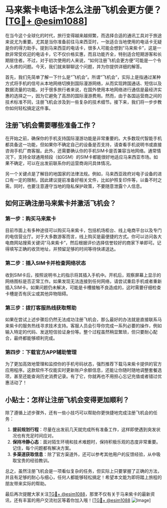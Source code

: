 # 马来紫卡电话卡怎么注册飞机会更方便？[[TG💪+ @esim1088](https://t.me/s/esim1088)]

在当今这个全球化的时代，旅行变得越来越频繁，而选择合适的通讯工具对于旅途来说尤为重要。尤其是当你准备前往马来西亚时，一张适合当地使用的电话卡无疑是你的得力助手。提到马来西亚的电话卡，很多人可能会想到“马来紫卡”，这是一款非常受欢迎的电话卡，它不仅价格实惠，而且功能齐全，特别适合短期游客和长期居住者。不过，对于初次使用的人来说，“如何注册飞机会更方便”可能是一个令人头疼的问题。今天，我们就来聊聊这个问题，并为你提供详细的解答。

首先，我们先简单了解一下什么是“飞机会”。所谓“飞机会”，实际上是指通过某种方式将手机的信号从本地网络切换到国际漫游网络，从而实现跨国通话、短信以及数据流量的功能。对于很多旅行者来说，在国外使用本地网络进行通信是最经济实惠的选择之一，因为它避免了高昂的国际漫游费用。然而，由于各国运营商之间的技术标准不同，注册飞机会涉及到一些复杂的技术细节。接下来，我们将一步步教你如何轻松搞定这件事。

## 注册飞机会需要哪些准备工作？

在开始之前，确保你的手机支持国际漫游功能是非常重要的。大多数现代智能手机都具备这一功能，但如果你不确定自己的设备是否支持，请查看手机说明书或直接咨询手机厂商客服。此外，还需要确认你的手机SIM卡是否兼容当地网络。通常情况下，支持全球通用频段（如GSM）的SIM卡都能很好地适应马来西亚市场。如果不确定，可以在出发前联系你的运营商询问具体情况。

另一个关键点是了解目的地国家的法律法规。例如，马来西亚政府对电子设备的进口有一定的限制，因此建议提前准备好相关文件，比如护照复印件等，以备不时之需。同时，也要注意遵守当地的隐私保护政策，不要随意泄露个人信息。

## 如何正确注册马来紫卡并激活飞机会？

### 第一步：购买马来紫卡

目前市面上有多种途径可以购买马来紫卡，包括机场柜台、线上电商平台以及专门的电信营业厅。对于大多数游客而言，线上购买是最便捷的方式。你可以访问各大电商网站搜索关键词“马来紫卡”，然后根据评价选择信誉较好的商家下单即可。记得填写正确的收货地址，并预留足够的时间等待快递送达。

### 第二步：插入SIM卡并检查网络状态

收到SIM卡后，按照说明书上的指示将其插入手机中。开机后，观察屏幕上显示的网络图标是否正常工作。如果发现无法连接到任何网络，请尝试重启手机或者重新插入SIM卡。如果问题仍未解决，可能是卡槽接触不良造成的，这时需要仔细检查卡槽是否有灰尘或其他异物阻碍。

### 第三步：拨打客服热线获取帮助

如果在尝试上述步骤后仍然无法成功注册飞机会，那么最好的办法就是直接联系马来紫卡的服务热线寻求技术支持。客服人员会引导你完成一系列必要的操作，例如输入特定的代码、发送短信验证身份等。整个过程虽然稍显繁琐，但只要耐心配合，最终都能够顺利完成。

### 第四步：下载官方APP辅助管理

为了更加高效地管理和监控你的手机号码状态，强烈推荐下载马来紫卡提供的官方应用程序。这款软件不仅能实时更新账户余额信息，还能让你随时随地调整套餐选项，甚至还能查询历史消费记录。有了它，你就再也不用担心忘记充值或者错过优惠活动了！

## 小贴士：怎样让注册飞机会变得更加顺利？

除了遵循上述步骤外，还有一些小技巧可以帮助你更快捷地完成注册飞机会的任务：

1. **提前规划行程**：尽量在出发前几天就完成所有准备工作，这样即使遇到突发状况也有充足时间应对。
2. **保持冷静心态**：面对陌生环境和技术难题时，保持积极乐观的态度非常重要。记住，每个问题都有解决方案。
3. **多渠道获取信息**：除了官方渠道外，还可以参考其他用户的反馈经验，从中吸取宝贵的经验教训。

总之，虽然注册飞机会是一项看似复杂的任务，但实际上只要掌握了正确的方法，并且有足够的耐心与细心，任何人都能够轻松搞定！希望本文能为即将踏上旅程的朋友带来实际的帮助。

最后再次提醒大家关注[TG💪+ @esim1088](https://t.me/s/esim1088)，那里不仅有关于马来紫卡的最新资讯，还有丰富的用户交流社区等着你加入哦！[[TG💪+ @esim1088](https://t.me/s/esim1088) ![Image](https://i.postimg.cc/4NQfJmqS/Snipaste-2025-05-13-00-14-12.png)]